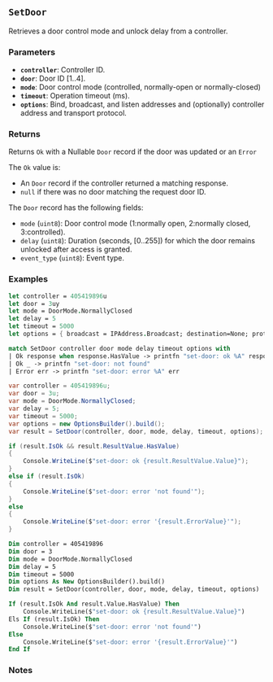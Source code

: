 ## `SetDoor`

Retrieves a door control mode and unlock delay from a controller.

### Parameters
- **`controller`**: Controller ID.
- **`door`**: Door ID [1..4].
- **`mode`**: Door control mode (controlled, normally-open or normally-closed)
- **`timeout`**: Operation timeout (ms).
- **`options`**: Bind, broadcast, and listen addresses and (optionally) controller address and transport protocol.

### Returns
Returns `Ok` with a Nullable `Door` record if the door was updated or an `Error` 

The `Ok` value is:
- An `Door` record if the controller returned a matching response.
- `null` if there was no door matching the request door ID.

The `Door` record has the following fields:
  - `mode` (`uint8`): Door control mode (1:normally open, 2:normally closed, 3:controlled).
  - `delay` (`uint8`): Duration (seconds, [0..255]) for which the door remains unlocked after access is granted.
  - `event_type` (`uint8`): Event type.


### Examples

```fsharp
let controller = 405419896u
let door = 3uy
let mode = DoorMode.NormallyClosed
let delay = 5
let timeout = 5000
let options = { broadcast = IPAddress.Broadcast; destination=None; protocol=None; debug = true }

match SetDoor controller door mode delay timeout options with
| Ok response when response.HasValue -> printfn "set-door: ok %A" response.Value
| Ok _ -> printfn "set-door: not found"
| Error err -> printfn "set-door: error %A" err
```

```csharp
var controller = 405419896u;
var door = 3u;
var mode = DoorMode.NormallyClosed;
var delay = 5;
var timeout = 5000;
var options = new OptionsBuilder().build();
var result = SetDoor(controller, door, mode, delay, timeout, options);

if (result.IsOk && result.ResultValue.HasValue)
{
    Console.WriteLine($"set-door: ok {result.ResultValue.Value}");
}
else if (result.IsOk)
{
    Console.WriteLine($"set-door: error 'not found'");
}
else
{
    Console.WriteLine($"set-door: error '{result.ErrorValue}'");
}
```

```vb
Dim controller = 405419896
Dim door = 3
Dim mode = DoorMode.NormallyClosed
Dim delay = 5
Dim timeout = 5000
Dim options As New OptionsBuilder().build()
Dim result = SetDoor(controller, door, mode, delay, timeout, options)

If (result.IsOk And result.Value.HasValue) Then
    Console.WriteLine($"set-door: ok {result.ResultValue.Value}")
Els If (result.IsOk) Then
    Console.WriteLine($"set-door: error 'not found'")
Else
    Console.WriteLine($"set-door: error '{result.ErrorValue}'")
End If
```

### Notes
